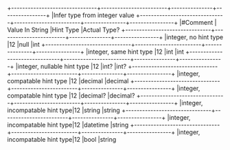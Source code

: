 ﻿+-------------------------------+------------------------+---------------+----------------+
|Infer type from integer value 
+-------------------------------+------------------------+---------------+----------------+
|#Comment                       | Value In String        |Hint Type      |Actual Type?
+-------------------------------+------------------------+---------------+----------------+
|integer, no hint type          |12                      |null           |int
+-------------------------------+------------------------+---------------+----------------+
|integer, same hint type        |12                      |int            |int
+-------------------------------+------------------------+---------------+----------------+
|integer, nullable hint type    |12                      |int?           |int?
+-------------------------------+------------------------+---------------+----------------+
|integer, compatable hint type  |12                      |decimal        |decimal
+-------------------------------+------------------------+---------------+----------------+
|integer, compatable hint type  |12                      |decimal?       |decimal?
+-------------------------------+------------------------+---------------+----------------+
|integer, incompatable hint type|12                      |string         |string
+-------------------------------+------------------------+---------------+----------------+
|integer, incompatable hint type|12                      |datetime       |string
+-------------------------------+------------------------+---------------+----------------+
|integer, incompatable hint type|12                      |bool           |string

